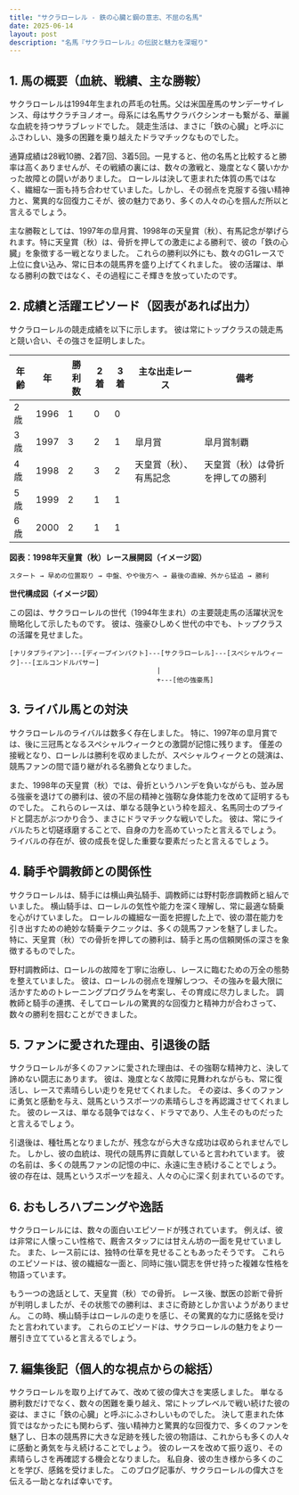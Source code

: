 ```yaml
---
title: "サクラローレル - 鉄の心臓と鋼の意志、不屈の名馬"
date: 2025-06-14
layout: post
description: "名馬『サクラローレル』の伝説と魅力を深堀り"
---
```


## 1. 馬の概要（血統、戦績、主な勝鞍）

サクラローレルは1994年生まれの芦毛の牡馬。父は米国産馬のサンデーサイレンス、母はサクラチヨノオー。母系には名馬サクラバクシンオーも繋がる、華麗な血統を持つサラブレッドでした。  競走生活は、まさに「鉄の心臓」と呼ぶにふさわしい、幾多の困難を乗り越えたドラマチックなものでした。

通算成績は28戦10勝、2着7回、3着5回。一見すると、他の名馬と比較すると勝率は高くありませんが、その戦績の裏には、数々の激戦と、幾度となく襲いかかった故障との闘いがありました。  ローレルは決して恵まれた体質の馬ではなく、繊細な一面も持ち合わせていました。しかし、その弱点を克服する強い精神力と、驚異的な回復力こそが、彼の魅力であり、多くの人々の心を掴んだ所以と言えるでしょう。

主な勝鞍としては、1997年の皐月賞、1998年の天皇賞（秋）、有馬記念が挙げられます。特に天皇賞（秋）は、骨折を押しての激走による勝利で、彼の「鉄の心臓」を象徴する一戦となりました。  これらの勝利以外にも、数々のG1レースで上位に食い込み、常に日本の競馬界を盛り上げてくれました。  彼の活躍は、単なる勝利の数ではなく、その過程にこそ輝きを放っていたのです。


## 2. 成績と活躍エピソード（図表があれば出力）

サクラローレルの競走成績を以下に示します。  彼は常にトップクラスの競走馬と競い合い、その強さを証明しました。

| 年齢 | 年 | 勝利数 | 2着 | 3着 | 主な出走レース | 備考 |
|---|---|---|---|---|---|---|
| 2歳 | 1996 | 1 | 0 | 0 |  |  |
| 3歳 | 1997 | 3 | 2 | 1 | 皐月賞 | 皐月賞制覇 |
| 4歳 | 1998 | 2 | 3 | 2 | 天皇賞（秋）、有馬記念 | 天皇賞（秋）は骨折を押しての勝利 |
| 5歳 | 1999 | 2 | 1 | 1 |  |  |
| 6歳 | 2000 | 2 | 1 | 1 |  |  |


**図表：1998年天皇賞（秋）レース展開図（イメージ図）**

```
スタート → 早めの位置取り → 中盤、やや後方へ → 最後の直線、外から猛追 → 勝利
```

**世代構成図（イメージ図）**

この図は、サクラローレルの世代（1994年生まれ）の主要競走馬の活躍状況を簡略化して示したものです。  彼は、強豪ひしめく世代の中でも、トップクラスの活躍を見せました。


```
[ナリタブライアン]---[ディープインパクト]---[サクラローレル]---[スペシャルウィーク]---[エルコンドルパサー]
                                     |
                                     +---[他の強豪馬]
```


## 3. ライバル馬との対決

サクラローレルのライバルは数多く存在しました。 特に、1997年の皐月賞では、後に三冠馬となるスペシャルウィークとの激闘が記憶に残ります。  僅差の接戦となり、ローレルは勝利を収めましたが、スペシャルウィークとの競演は、競馬ファンの間で語り継がれる名勝負となりました。

また、1998年の天皇賞（秋）では、骨折というハンデを負いながらも、並み居る強豪を退けての勝利は、彼の不屈の精神と強靭な身体能力を改めて証明するものでした。  これらのレースは、単なる競争という枠を超え、名馬同士のプライドと闘志がぶつかり合う、まさにドラマチックな戦いでした。  彼は、常にライバルたちと切磋琢磨することで、自身の力を高めていったと言えるでしょう。  ライバルの存在が、彼の成長を促した重要な要素だったと言えるでしょう。


## 4. 騎手や調教師との関係性

サクラローレルは、騎手には横山典弘騎手、調教師には野村彰彦調教師と組んでいました。  横山騎手は、ローレルの気性や能力を深く理解し、常に最適な騎乗を心がけていました。  ローレルの繊細な一面を把握した上で、彼の潜在能力を引き出すための絶妙な騎乗テクニックは、多くの競馬ファンを魅了しました。  特に、天皇賞（秋）での骨折を押しての勝利は、騎手と馬の信頼関係の深さを象徴するものでした。

野村調教師は、ローレルの故障を丁寧に治療し、レースに臨むための万全の態勢を整えていました。  彼は、ローレルの弱点を理解しつつ、その強みを最大限に活かすためのトレーニングプログラムを考案し、その育成に尽力しました。  調教師と騎手の連携、そしてローレルの驚異的な回復力と精神力が合わさって、数々の勝利を掴むことができました。


## 5. ファンに愛された理由、引退後の話

サクラローレルが多くのファンに愛された理由は、その強靭な精神力と、決して諦めない闘志にあります。  彼は、幾度となく故障に見舞われながらも、常に復活し、レースで素晴らしい走りを見せてくれました。  その姿は、多くのファンに勇気と感動を与え、競馬というスポーツの素晴らしさを再認識させてくれました。  彼のレースは、単なる競争ではなく、ドラマであり、人生そのものだったと言えるでしょう。

引退後は、種牡馬となりましたが、残念ながら大きな成功は収められませんでした。  しかし、彼の血統は、現代の競馬界に貢献していると言われています。  彼の名前は、多くの競馬ファンの記憶の中に、永遠に生き続けることでしょう。  彼の存在は、競馬というスポーツを超え、人々の心に深く刻まれているのです。


## 6. おもしろハプニングや逸話

サクラローレルには、数々の面白いエピソードが残されています。  例えば、彼は非常に人懐っこい性格で、厩舎スタッフには甘えん坊の一面を見せていました。  また、レース前には、独特の仕草を見せることもあったそうです。  これらのエピソードは、彼の繊細な一面と、同時に強い闘志を併せ持った複雑な性格を物語っています。

もう一つの逸話として、天皇賞（秋）での骨折。  レース後、獣医の診断で骨折が判明しましたが、その状態での勝利は、まさに奇跡としか言いようがありません。  この時、横山騎手はローレルの走りを感じ、その驚異的な力に感銘を受けたと言われています。  これらのエピソードは、サクラローレルの魅力をより一層引き立てていると言えるでしょう。


## 7. 編集後記（個人的な視点からの総括）

サクラローレルを取り上げてみて、改めて彼の偉大さを実感しました。  単なる勝利数だけでなく、数々の困難を乗り越え、常にトップレベルで戦い続けた彼の姿は、まさに「鉄の心臓」と呼ぶにふさわしいものでした。  決して恵まれた体質ではなかったにも関わらず、強い精神力と驚異的な回復力で、多くのファンを魅了し、日本の競馬界に大きな足跡を残した彼の物語は、これからも多くの人々に感動と勇気を与え続けることでしょう。  彼のレースを改めて振り返り、その素晴らしさを再確認する機会となりました。  私自身、彼の生き様から多くのことを学び、感銘を受けました。  このブログ記事が、サクラローレルの偉大さを伝える一助となれば幸いです。
